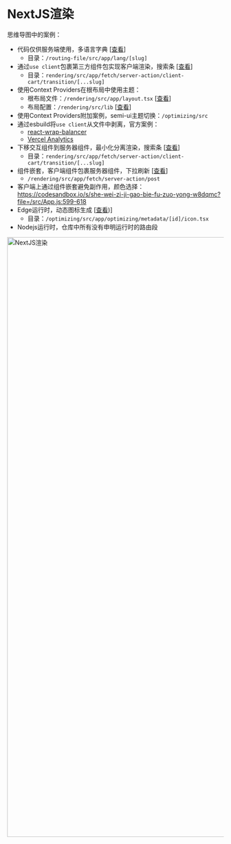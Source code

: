 # NextJS渲染

思维导图中的案例：

- 代码仅供服务端使用，多语言字典 [[查看](https://github.com/cgfeel/next.v2/tree/master/routing-file/src/app/lang/%5Bslug%5D)]
  - 目录：`/routing-file/src/app/lang/[slug]`
- 通过`use client`包裹第三方组件包实现客户端渲染，搜索条 [[查看](https://github.com/cgfeel/next.v2/tree/master/rendering/src/app/fetch/server-action/client-cart/transition/%5B...slug%5D)]
  - 目录：`rendering/src/app/fetch/server-action/client-cart/transition/[...slug]`
- 使用Context Providers在根布局中使用主题：
  - 根布局文件：`/rendering/src/app/layout.tsx` [[查看](https://github.com/cgfeel/next.v2/blob/master/rendering/src/app/layout.tsx)]
  - 布局配置：`/rendering/src/lib` [[查看](https://github.com/cgfeel/next.v2/tree/master/rendering/src/lib)]
- 使用Context Providers附加案例，semi-ui主题切换：`/optimizing/src`
- 通过esbuild将`use client`从文件中剥离，官方案例：
  - [react-wrap-balancer](https://github.com/shuding/react-wrap-balancer/blob/main/tsup.config.ts#L10-L13)
  - [Vercel Analytics](https://github.com/vercel/analytics/blob/main/packages/web/tsup.config.js#L26-L30)
- 下移交互组件到服务器组件，最小化分离渲染，搜索条 [[查看](https://github.com/cgfeel/next.v2/tree/master/rendering/src/app/fetch/server-action/client-cart/transition/%5B...slug%5D)]
  - 目录：`rendering/src/app/fetch/server-action/client-cart/transition/[...slug]`
- 组件嵌套，客户端组件包裹服务器组件，下拉刷新 [[查看](https://github.com/cgfeel/next.v2/tree/master/rendering/src/app/fetch/server-action/post)]
  - `/rendering/src/app/fetch/server-action/post`
- 客户端上通过组件嵌套避免副作用，颜色选择：https://codesandbox.io/s/she-wei-zi-ji-gao-bie-fu-zuo-yong-w8dqmc?file=/src/App.js:599-618
- Edge运行时，动态图标生成 [[查看](https://github.com/cgfeel/next.v2/blob/master/optimizing/src/app/optimizing/metadata/%5Bid%5D/icon.tsx))]
  - 目录：`/optimizing/src/app/optimizing/metadata/[id]/icon.tsx`
- Nodejs运行时，仓库中所有没有申明运行时的路由段

<img width="1393" alt="NextJS渲染" src="https://github.com/cgfeel/next.v2/assets/578141/dfd3a37d-a5f9-4716-8504-8e03d3963fa5">
